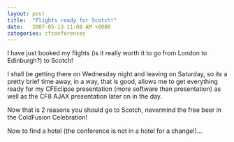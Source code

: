 ```yaml
---
layout: post
title:  "Flights ready for Scotch!"
date:   2007-05-13 11:08 AM +0000
categories: cfconferences
---
```

I have just booked my flights (is it really worth it to go from London to Edinburgh?) to Scotch! 

I shall be getting there on Wednesday night and leaving on Saturday, so its a pretty brief time away, in a way, that is good, allows me to get everything ready for my CFEclipse presentation (more software than presentation) as well as the CF8 AJAX presentation later on in the day.

Now that is 2 reasons you should go to Scotch, nevermind the free beer in the ColdFusion Celebration!

Now to find a hotel (the conference is not in a hotel for a change!)...